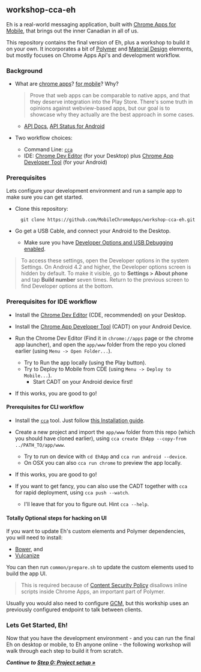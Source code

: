## workshop-cca-eh

Eh is a real-world messaging application, built with [Chrome Apps for Mobile](https://developer.chrome.com/apps/chrome_apps_on_mobile), that brings out the inner Canadian in all of us.

This repository contains the final version of Eh, plus a workshop to build it on your own. It incorporates a bit of [Polymer](https://www.polymer-project.org/) and [Material Design](https://www.google.com/design/spec) elements, but mostly focuses on Chrome Apps Api's and development workflow.

### Background

* What are [chrome apps](https://developer.chrome.com/apps/about_apps)?  [for mobile](https://developer.chrome.com/apps/chrome_apps_on_mobile)? Why?

  > Prove that web apps can be comparable to native apps, and that they deserve integration into the Play Store.
  > There's some truth in opinions against webview-based apps, but our goal is to showcase why they actually are the best approach in some cases.

  * [API Docs](https://developer.chrome.com/apps/api_index), [API Status for Android](https://github.com/MobileChromeApps/mobile-chrome-apps/blob/master/docs/APIsAndLibraries.md)

* Two workflow choices:
  * Command Line: [`cca`](https://github.com/MobileChromeApps/mobile-chrome-apps)
  * IDE: [Chrome Dev Editor](https://github.com/dart-lang/chromedeveditor) (for your Desktop) plus [Chrome App Developer Tool](https://github.com/MobileChromeApps/chrome-app-developer-tool) (for your Android)

### Prerequisites

Lets configure your development environment and run a sample app to make sure you can get started.

* Clone this repository:

        git clone https://github.com/MobileChromeApps/workshop-cca-eh.git

* Go get a USB Cable, and connect your Android to the Desktop.
  * Make sure you have [Developer Options and USB Debugging enabled](http://developer.android.com/tools/device.html#developer-device-options).

> To access these settings, open the Developer options in the system Settings. On Android 4.2 and higher, the Developer options screen is hidden by default. To make it visible, go to **Settings > About phone** and tap **Build number** seven times. Return to the previous screen to find Developer options at the bottom.

### Prerequisites for IDE workflow

* Install the [Chrome Dev Editor](https://chrome.google.com/webstore/detail/chrome-dev-editor-develop/pnoffddplpippgcfjdhbmhkofpnaalpg?hl=en) (CDE, recommended) on your Desktop.

* Install the [Chrome App Developer Tool](https://github.com/MobileChromeApps/workshop-cca-eh/blob/master/README.md#deploy-to-mobile) (CADT) on your Android Device.

* Run the Chrome Dev Editor (Find it in `chrome://apps` page or the chrome app launcher), and open the `app/www` folder from the repo you cloned earlier (using `Menu -> Open Folder...`).
  * Try to Run the app locally (using the Play button).
  * Try to Deploy to Mobile from CDE (using `Menu -> Deploy to Mobile...`).
    * Start CADT on your Android device first!

* If this works, you are good to go!

#### Prerequisites for CLI workflow

* Install the [`cca`](https://www.npmjs.org/package/cca) tool.  Just follow [this Installation guide](https://github.com/MobileChromeApps/mobile-chrome-apps/blob/master/docs/Installation.md).

* Create a new project and import the `app/www` folder from this repo (which you should have cloned earlier), using `cca create EhApp --copy-from ../PATH_TO/app/www`.
  * Try to run on device with `cd EhApp` and `cca run android --device`.
  * On OSX you can also `cca run chrome` to preview the app locally.

* If this works, you are good to go!

* If you want to get fancy, you can also use the CADT together with `cca` for rapid deployment, using `cca push --watch`.
  * I'll leave that for you to figure out.  Hint `cca --help`.

#### Totally Optional steps for hacking on UI

If you want to update Eh's custom elements and Polymer dependencies, you will need to install:

* [Bower](http://bower.io), and
* [Vulcanize](https://www.npmjs.org/package/vulcanize)

You can then run `common/prepare.sh` to update the custom elements used to build the app UI.

> This is required because of [Content Security Policy](https://developer.chrome.com/extensions/contentSecurityPolicy) disallows inline scripts inside Chrome Apps, an important part of Polymer.

Usually you would also need to configure [GCM](https://developer.android.com/google/gcm/index.html), but this workship uses an previously configured endpoint to talk between clients.

### Lets Get Started, Eh!

Now that you have the development environment - and you can run the final Eh on desktop or mobile, to Eh anyone online - the following workshop will walk through each step to build it from scratch.

_**Continue to [Step 0: Project setup &raquo;](https://github.com/MobileChromeApps/workshop-cca-eh/blob/master/docs/step0.md)**_
